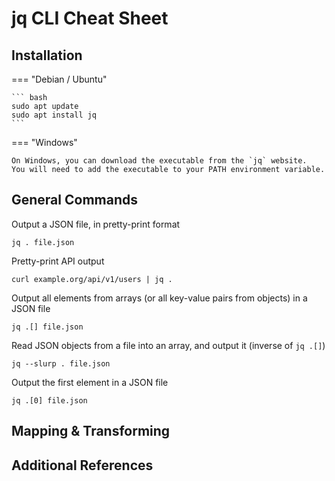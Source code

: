 # jq CLI Cheat Sheet

## Installation

=== "Debian / Ubuntu"
    
    ``` bash
    sudo apt update
    sudo apt install jq
    ```

=== "Windows"

    On Windows, you can download the executable from the `jq` website.  You will need to add the executable to your PATH environment variable.

## General Commands

Output a JSON file, in pretty-print format
```
jq . file.json
```

Pretty-print API output
```
curl example.org/api/v1/users | jq .
```

Output all elements from arrays (or all key-value pairs from objects) in a JSON file
```
jq .[] file.json
```

Read JSON objects from a file into an array, and output it (inverse of `jq .[]`)
```
jq --slurp . file.json
```

Output the first element in a JSON file
```
jq .[0] file.json
```

## Mapping & Transforming


## Additional References

[^1]: https://jqlang.github.io/jq/
[^2]: https://github.com/jqlang/jq